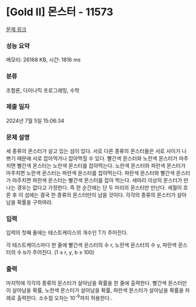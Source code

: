 # [Gold II] 몬스터 - 11573 

[문제 링크](https://www.acmicpc.net/problem/11573) 

### 성능 요약

메모리: 26168 KB, 시간: 1816 ms

### 분류

조합론, 다이나믹 프로그래밍, 수학

### 제출 일자

2024년 7월 5일 15:06:34

### 문제 설명

<p>세 종류의 몬스터가 살고 있는 섬이 있다. 서로 다른 종류의 몬스터들은 서로 사이가 나쁘기 때문에 서로 잡아먹거나 잡아먹힐 수 있다. 빨간색 몬스터와 노란색 몬스터가 마주치면 빨간색 몬스터는 노란색 몬스터를 잡아먹는다. 노란색 몬스터와 파란색 몬스터가 마주치면 노란색 몬스터는 파란색 몬스터를 잡아먹는다. 파란색 몬스터와 빨간색 몬스터가 마주치면 파란색 몬스터는 빨간색 몬스터를 잡아 먹는다. 세마리 이상의 몬스터가 만나는 경우는 없다고 가정한다. 즉 한 순간에는 단 두 마리의 몬스터만 만난다. 세월이 흐른 후 이 섬에는 결국 한 종류의  몬스터만이 남을 것이다. 각각의 종류의 몬스터가 살아 남을 확률을 구하여라.</p>

### 입력 

 <p>입력의 첫째 줄에는 테스트케이스의 개수인 T가 주어진다.</p>

<p>각 테스트케이스마다 한 줄에 빨간색 몬스터의 수 r, 노란색 몬스터의 수 y, 파란색 몬스터의 수 b가 주어진다. (1 ≤ r, y, b ≤ 100)</p>

### 출력 

 <p>마지막에 각각의 종류의 몬스터가 살아남을 확률을 한 줄에 출력한다. 빨간색 몬스터만이 살아남을 확률, 노란색 몬스터가 살아남을 확률, 파란색 몬스터가 살아남을 확률을 차례로 출력한다. 소수점 오차는 10<sup>-9</sup>까지 허용한다..</p>

